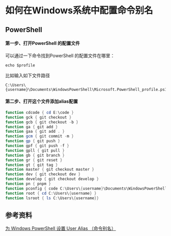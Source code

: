 # 如何在Windows系统中配置命令别名

## PowerShell

#### 第一步、打开PowerShell 的配置文件
可以通过一下命令找到PowerShell 的配置文件在哪里：
```shell
echo $profile
```
比如输入如下文件路径
```shell
C:\Users\{username}\Documents\WindowsPowerShell\Microsoft.PowerShell_profile.ps1
```

#### 第二步、打开这个文件添加alias配置
```ps1
function cdcode { cd E:\code }
function gck { git checkout }
function gcb { git checkout -b }
function ga { git add }
function gaa { git add . }
function gcm { git commit -m }
function gp { git push }
function gpf { git push -f }
function gpll { git pull }
function gb { git branch }
function gr { git reset }
function gt { git tag }
function master { git checkout master }
function dev { git checkout dev }
function develop { git checkout develop }
function pn { pnpm }
function pconfig { code C:\Users\{username}\Documents\WindowsPowerShell\Microsoft.PowerShell_profile.ps1 }
function root { cd C:\Users\{username} }
function lsroot { ls C:\Users\{username}}
```

## 参考资料
[为 Windows PowerShell 设置 User Alias （命令别名）](https://zhuanlan.zhihu.com/p/74881435)
